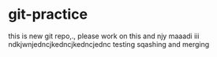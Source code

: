 # git-practice
this is new git repo,., please work on this and njy maaadi iii
ndkjwnjedncjkedncjkedncjednc
testing sqashing and merging
